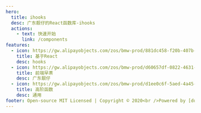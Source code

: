 ```yaml
---
hero:
  title: ihooks
  desc: 广东靓仔的React函数库-ihooks
  actions:
    - text: 快速开始
      link: /components
features:
  - icon: https://gw.alipayobjects.com/zos/bmw-prod/881dc458-f20b-407b-947a-95104b5ec82b/k79dm8ih_w144_h144.png
    title: 基于React
    desc: hooks
  - icon: https://gw.alipayobjects.com/zos/bmw-prod/d60657df-0822-4631-9d7c-e7a869c2f21c/k79dmz3q_w126_h126.png
    title: 前端早茶
    desc: 广东靓仔
  - icon: https://gw.alipayobjects.com/zos/bmw-prod/d1ee0c6f-5aed-4a45-a507-339a4bfe076c/k7bjsocq_w144_h144.png
    title: 高阶函数
    desc: 通用
footer: Open-source MIT Licensed | Copyright © 2020<br />Powered by [dumi](https://d.umijs.org)
---
```


